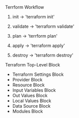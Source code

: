 Terrform Workflow

1. init -> 'terraform init'

2. validate -> 'terraform validate'

3. plan -> 'terrform plan'

4. apply -> 'terraform apply'

5. destroy -> 'terraform destroy'


Terraform Top-Level Block
 - Terraform Settings Block
 - Provider Block
 - Resource Block
 - Input Variables Block
 - Out Values Block
 - Local Values Block
 - Data Source Block
 - Modules Block
 